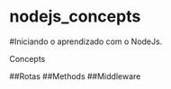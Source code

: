 # nodejs_concepts

#Iniciando o aprendizado com o NodeJs.

Concepts

##Rotas
##Methods
##Middleware
